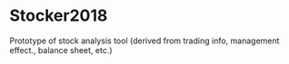 # Stocker2018
Prototype of stock analysis tool (derived from trading info, management effect., balance sheet, etc.)
